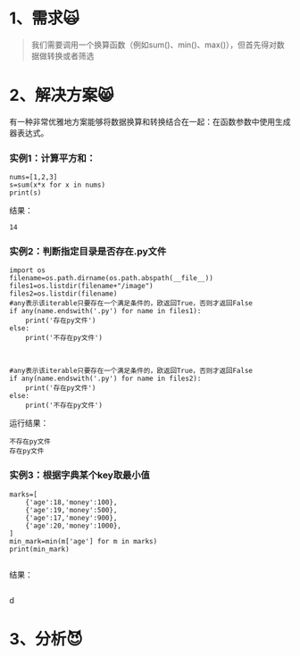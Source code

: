 # 1、需求🙀

> 我们需要调用一个换算函数（例如sum\(\)、min\(\)、max\(\)），但首先得对数据做转换或者筛选

# 2、解决方案😸

有一种非常优雅地方案能够将数据换算和转换结合在一起：在函数参数中使用生成器表达式。

### 实例1：计算平方和：

```
nums=[1,2,3]
s=sum(x*x for x in nums)
print(s)
```

结果：

```
14
```

### 实例2：判断指定目录是否存在.py文件

```
import os
filename=os.path.dirname(os.path.abspath(__file__))
files1=os.listdir(filename+"/image")
files2=os.listdir(filename)
#any表示该iterable只要存在一个满足条件的，欧返回True，否则才返回False
if any(name.endswith('.py') for name in files1):
    print('存在py文件')
else:
    print('不存在py文件')



#any表示该iterable只要存在一个满足条件的，欧返回True，否则才返回False
if any(name.endswith('.py') for name in files2):
    print('存在py文件')
else:
    print('不存在py文件')
```

运行结果：

```
不存在py文件
存在py文件
```

### 实例3：根据字典某个key取最小值

```
marks=[
    {'age':18,'money':100},
    {'age':19,'money':500},
    {'age':17,'money':900},
    {'age':20,'money':1000},
]
min_mark=min(m['age'] for m in marks)
print(min_mark)


```

结果：

```

```

d

# 3、分析😈



